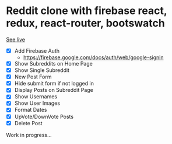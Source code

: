 # Reddit clone with firebase react, redux, react-router, bootswatch

[See live](http://donjosef.github.io/reddit-clone)

* [x] Add Firebase Auth
  * https://firebase.google.com/docs/auth/web/google-signin
* [x] Show Subreddits on Home Page
* [x] Show Single Subreddit
* [x] New Post Form
* [x] Hide submit form if not logged in
* [x] Display Posts on Subreddit Page
* [x] Show Usernames
* [x] Show User Images
* [x] Format Dates
* [x] UpVote/DownVote Posts
* [x] Delete Post

Work in progress...


